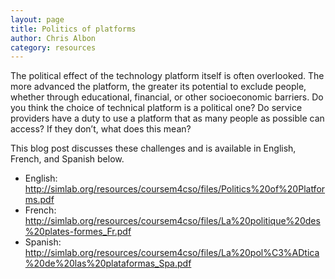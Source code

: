 ```yaml
---
layout: page
title: Politics of platforms
author: Chris Albon
category: resources
---
```

The political effect of the technology platform itself is often overlooked. The more advanced the platform, the greater its potential to exclude people, whether through educational, financial, or other socioeconomic barriers. Do you think the choice of technical platform is a political one? Do service providers have a duty to use a platform that as many people as possible can access? If they don’t, what does this mean?

This blog post discusses these challenges and is available in English, French, and Spanish below.

*  English:
<http://simlab.org/resources/coursem4cso/files/Politics%20of%20Platforms.pdf>
*  French:
<http://simlab.org/resources/coursem4cso/files/La%20politique%20des%20plates-formes_Fr.pdf>
*  Spanish:
<http://simlab.org/resources/coursem4cso/files/La%20pol%C3%ADtica%20de%20las%20plataformas_Spa.pdf>
